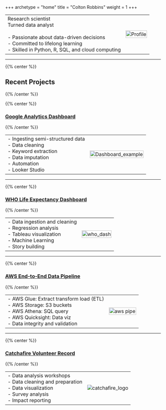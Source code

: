+++
archetype = "home"
title = "Colton Robbins"
weight = 1
+++

<table style="border: none; border-collapse: collapse;">
  <tr>
    <td style="border: none;">
      Research scientist<br>
      Turned data analyst<br>
      <br>
      - Passionate about data-driven decisions<br>
      - Committed to lifelong learning<br>
      - Skilled in Python, R, SQL, and cloud computing<br>
    </td>
    <td style="border: none;">
      <img src="/Directory/images/profile.jpg?width=10vw&lightbox=false" alt="Profile" style="width: 100%">
    </td>
  </tr>
</table>

--------------------------------


{{% center %}}
## **Recent Projects**
{{% /center %}}

{{% center %}}
### [Google Analytics Dashboard](https://portfolio-cmr.github.io/Google_Analytics_Viewer/)
{{% /center %}}

<table style="border: none; border-collapse: collapse;">
  <tr>
    <td style="border: none;">
      - Ingesting semi-structured data<br>
      - Data cleaning<br>
      - Keyword extraction<br>
      - Data imputation<br>
      - Automation<br>
      - Looker Studio
    </td>
    <td style="border: none;">
      <img src="/Directory/images/Dashboard_example.jpg" alt="Dashboard_example" style="width: 100%">
    </td>
  </tr>
</table>

---------------------------------------------------

{{% center %}}
### [WHO Life Expectancy Dashboard](https://portfolio-cmr.github.io/WHO_Life_Expectancy_Dash/)
{{% /center %}}

<table style="border: none; border-collapse: collapse;">
  <tr>
    <td style="border: none;">
      - Data ingestion and cleaning<br>
      - Regression analysis<br>
      - Tableau visualization<br>
      - Machine Learning<br>
      - Story building
    </td>
    <td style="border: none;">
      <img src="/Directory/images/who_dash.png?width=40vw&lightbox=false" alt="who_dash" style="width: 100%">
    </td>
  </tr>
</table>

---------------------------------------------------


{{% center %}}
### [AWS End-to-End Data Pipeline](https://portfolio-cmr.github.io/AWS_Data_Pipe/)
{{% /center %}}

<table style="border: none; border-collapse: collapse;">
  <tr>
    <td style="border: none;">
      - AWS Glue: Extract transform load (ETL)<br>
      - AWS Storage: S3 buckets<br>
      - AWS Athena: SQL query<br>
      - AWS Quicksight: Data viz<br>
      - Data integrity and validation<br>
    </td>
    <td style="border: none;">
      <img src="/Directory/images/aws_data_pipe.png?width=40vw&lightbox=false" alt="aws pipe" style="width: 100%">
    </td>
  </tr>
</table>

---------------------------------------------------
{{% center %}}
### [Catchafire Volunteer Record](catchafire)
{{% /center %}}

<table style="border: none; border-collapse: collapse;">
  <tr>
    <td style="border: none;">
      - Data analysis workshops<br>
      - Data cleaning and preparation<br>
      - Data visualization<br>
      - Survey analysis<br>
      - Impact reporting
    </td>
    <td style="border: none;">
      <img src="/Directory/images/catchafire_logo.jpg?width=40vw&lightbox=false" alt="catchafire_logo" style="wodth: 100%">
    </td>
  </tr>
</table>

